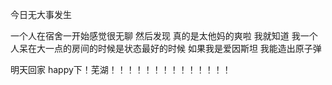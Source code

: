 今日无大事发生

一个人在宿舍一开始感觉很无聊 然后发现 真的是太他妈的爽啦 我就知道 我一个人呆在大一点的房间的时候是状态最好的时候 如果我是爱因斯坦 我能造出原子弹 

明天回家 happy下！芜湖！！！！！！！！！！！！！！

